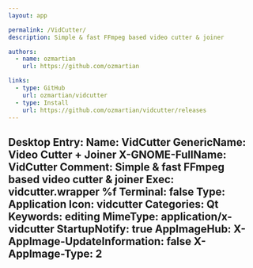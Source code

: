 ```yaml
---
layout: app

permalink: /VidCutter/
description: Simple & fast FFmpeg based video cutter & joiner

authors:
  - name: ozmartian
    url: https://github.com/ozmartian

links:
  - type: GitHub
    url: ozmartian/vidcutter
  - type: Install
    url: https://github.com/ozmartian/vidcutter/releases
---
```

Desktop Entry:
  Name: VidCutter
  GenericName: Video Cutter + Joiner
  X-GNOME-FullName: VidCutter
  Comment: Simple & fast FFmpeg based video cutter & joiner
  Exec: vidcutter.wrapper %f
  Terminal: false
  Type: Application
  Icon: vidcutter
  Categories: Qt
  Keywords: editing
  MimeType: application/x-vidcutter
  StartupNotify: true
AppImageHub:
  X-AppImage-UpdateInformation: false
  X-AppImage-Type: 2
---
